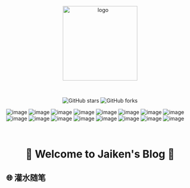 <p align="center">
  <a href="https://jaikenwong.github.io/" target="_blank" rel="noopener noreferrer">
    <img width="200" src="images/niubi.png" alt="logo" />
  </a>
</p>
<br/>
<p align="center">
  <img alt="GitHub stars" src="https://img.shields.io/github/stars/JaikenWong/jaikenwong.github.io?style=flat-square&logo=github&color=616ae5">
  <img alt="GitHub forks" src="https://img.shields.io/github/forks/JaikenWong/jaikenwong.github.io?style=flat-square&logo=github&color=616ae5">

  ![image](https://img.shields.io/badge/操作系统-blue.svg) ![image](https://img.shields.io/badge/场景面试-red.svg) ![image](https://img.shields.io/badge/Rust语言-blue.svg) ![image](https://img.shields.io/badge/OpenAI-red.svg) ![image](https://img.shields.io/badge/实战项目-blue.svg) ![image](https://img.shields.io/badge/Java语言-red.svg) ![image](https://img.shields.io/badge/Python语言-blue.svg) ![image](https://img.shields.io/badge/GO语言-blue.svg) ![image](https://img.shields.io/badge/算法专栏-red.svg) ![image](https://img.shields.io/badge/WebUI-blue.svg) ![image](https://img.shields.io/badge/开发工具-red.svg) ![image](https://img.shields.io/badge/分布式-blue.svg) ![image](https://img.shields.io/badge/微服务-red.svg) ![image](https://img.shields.io/badge/云原生-blue.svg) ![image](https://img.shields.io/badge/数据库-red.svg) ![image](https://img.shields.io/badge/技术拓展-green.svg)

</p>
<br/>

<div align="center">

# 🚀 Welcome to **Jaiken's Blog** 🚀

</div>

## 🌐 灌水随笔

